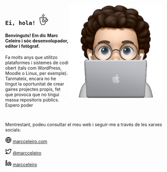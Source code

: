<img align="right" height="300px" width="300px" alt="Marc Celeiro" src="https://github.com/MarcCeleiro/MarcCeleiro/blob/master/assets/marc.png?raw=true" />

## `Ei, hola!` <img src="https://github.com/MarcCeleiro/MarcCeleiro/blob/master/assets/cup.gif?raw=true" alt="Cafè" width="36" height="36"/>

#### Benvinguts! Em dic Marc Celeiro i sóc desenvolupador, editor i fotògraf.

Fa molts anys que utilitzo plataformes i sistemes de codi obert (tals com WordPress, Moodle o Linux, per exemple). Tanmateix, encara no he tingut la oportunitat de crear gaires projectes propis, fet que provoca que no tingui massa repositoris públics. Espero poder 

<br/>

Mentrestant, podeu consultar el meu web i seguir-me a través de les xarxes socials:

<div align="left">

<img src="https://github.com/MarcCeleiro/MarcCeleiro/blob/master/assets/globe.png?raw=true" alt="Pàgina web" width="20" height="20"/> [marcceleiro.com](https://marcceleiro.com)

<img src="https://github.com/MarcCeleiro/MarcCeleiro/blob/master/assets/twitter.png?raw=true" alt="Twitter" width="20" height="20"/> [@marcceleiro](https://twitter.com/marcceleiro/)

<img src="https://github.com/MarcCeleiro/MarcCeleiro/blob/master/assets/linkedin.png?raw=true" alt="LinkedIn" width="20" height="20"/> [marcceleiro](https://www.linkedin.com/in/marcceleiro/)

</div>
